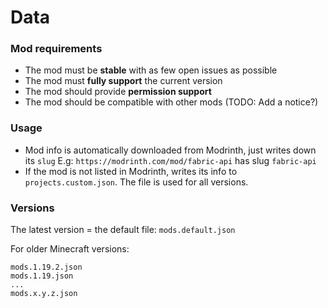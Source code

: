 # Data

### Mod requirements
- The mod must be **stable** with as few open issues as possible
- The mod must **fully support** the current version
- The mod should provide **permission support**
- The mod should be compatible with other mods (TODO: Add a notice?)

### Usage
- Mod info is automatically downloaded from Modrinth, just writes down its `slug`
E.g: `https://modrinth.com/mod/fabric-api` has slug `fabric-api`
- If the mod is not listed in Modrinth, writes its info to `projects.custom.json`. The file is used for all versions.

### Versions

The latest version = the default file: `mods.default.json`
<br>

For older Minecraft versions:
```
mods.1.19.2.json
mods.1.19.json
...
mods.x.y.z.json
```
